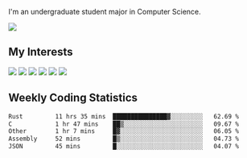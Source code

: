 I'm an undergraduate student major in Computer Science.

![](https://github-readme-stats.vercel.app/api?username=littzhch&theme=radical)

## My Interests

![](https://img.shields.io/badge/Python-3776AB?style=flat&labelColor=FFD43B&logoColor=3776AB&logo=python)
![](https://img.shields.io/badge/C-00599C?style=flat&labelColor=01427d&logoColor=6295cb&logo=c)
![](https://img.shields.io/badge/Rust-ffffff?style=flat&labelColor=ffffff&logoColor=000000&logo=rust)
![](https://img.shields.io/badge/LaTeX-008080?style=flat&labelColor=eeece5&logoColor=008080&logo=latex)
![](https://img.shields.io/badge/OpenGL-5487b2?style=flat&labelColor=ffffff&logoColor=5487b2&logo=opengl)
![](https://img.shields.io/badge/archlinux-1793d1?style=flat&labelColor=333333&logoColor=1793d1&logo=archlinux)

## Weekly Coding Statistics
<!--START_SECTION:waka-->

```txt
Rust         11 hrs 35 mins  ███████████████▓░░░░░░░░░   62.69 %
C            1 hr 47 mins    ██▒░░░░░░░░░░░░░░░░░░░░░░   09.67 %
Other        1 hr 7 mins     █▓░░░░░░░░░░░░░░░░░░░░░░░   06.05 %
Assembly     52 mins         █▒░░░░░░░░░░░░░░░░░░░░░░░   04.73 %
JSON         45 mins         █░░░░░░░░░░░░░░░░░░░░░░░░   04.07 %
```

<!--END_SECTION:waka-->
